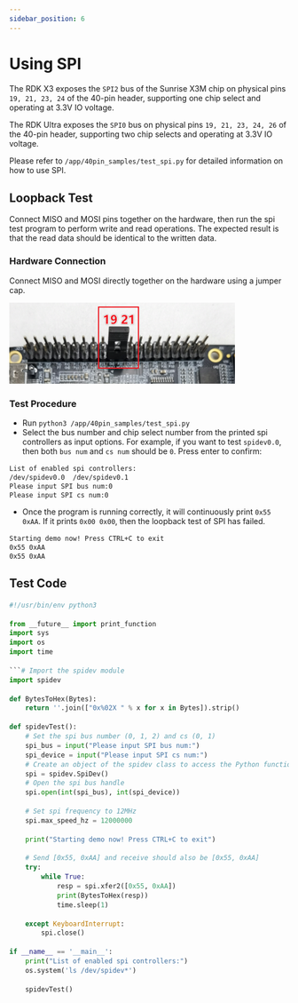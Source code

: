 ```yaml
---
sidebar_position: 6
---
```

# Using SPI

The RDK X3 exposes the `SPI2` bus of the Sunrise X3M chip on physical pins `19, 21, 23, 24` of the 40-pin header, supporting one chip select and operating at 3.3V IO voltage.

The RDK Ultra exposes the `SPI0` bus on physical pins `19, 21, 23, 24, 26` of the 40-pin header, supporting two chip selects and operating at 3.3V IO voltage.

Please refer to `/app/40pin_samples/test_spi.py` for detailed information on how to use SPI.

## Loopback Test
Connect MISO and MOSI pins together on the hardware, then run the spi test program to perform write and read operations. The expected result is that the read data should be identical to the written data.

### Hardware Connection
Connect MISO and MOSI directly together on the hardware using a jumper cap.

![image-20220512101915524](./image/40pin_user_guide/image-20220512101915524.png)

### Test Procedure

- Run `python3 /app/40pin_samples/test_spi.py`
- Select the bus number and chip select number from the printed spi controllers as input options. For example, if you want to test `spidev0.0`, then both `bus num` and `cs num` should be `0`. Press enter to confirm:

```
List of enabled spi controllers:
/dev/spidev0.0  /dev/spidev0.1
Please input SPI bus num:0
Please input SPI cs num:0
```

- Once the program is running correctly, it will continuously print `0x55 0xAA`. If it prints `0x00 0x00`, then the loopback test of SPI has failed.

```
Starting demo now! Press CTRL+C to exit
0x55 0xAA
0x55 0xAA
```

## Test Code

```python
#!/usr/bin/env python3

from __future__ import print_function
import sys
import os
import time

```# Import the spidev module 
import spidev

def BytesToHex(Bytes):
    return ''.join(["0x%02X " % x for x in Bytes]).strip()

def spidevTest():
    # Set the spi bus number (0, 1, 2) and cs (0, 1)
    spi_bus = input("Please input SPI bus num:")
    spi_device = input("Please input SPI cs num:")
    # Create an object of the spidev class to access the Python functions based on spidev
    spi = spidev.SpiDev()
    # Open the spi bus handle
    spi.open(int(spi_bus), int(spi_device))

    # Set spi frequency to 12MHz
    spi.max_speed_hz = 12000000

    print("Starting demo now! Press CTRL+C to exit")

    # Send [0x55, 0xAA] and receive should also be [0x55, 0xAA]
    try:
        while True:
            resp = spi.xfer2([0x55, 0xAA])
            print(BytesToHex(resp))
            time.sleep(1)

    except KeyboardInterrupt:
        spi.close()

if __name__ == '__main__':
    print("List of enabled spi controllers:")
    os.system('ls /dev/spidev*')

    spidevTest()